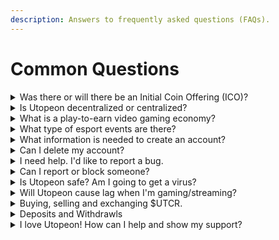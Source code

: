 ```yaml
---
description: Answers to frequently asked questions (FAQs).
---
```


# Common Questions

<details>

<summary>Was there or will there be an Initial Coin Offering (ICO)? </summary>

Many decentralized startups build excitement around their project and then sell their token (cryptocurrency) to raise funds like shares for a company. This process, however, is highly unregulated and there is a common stigma surrounding organizations that chose to raise money in this fashion, primarily because most ultimately are scams.

Utopeon Credits ($UTCR) did not and will never engage in an Initial Coin Offering. The token is earned, bought, sold, exchanged, and utilized on Utopeon.&#x20;

Read more about ICOs here: [https://www.investopedia.com/terms/i/initial-coin-offering-ico.asp](https://www.investopedia.com/terms/i/initial-coin-offering-ico.asp) and like everything on the internet, always proceed with caution!

</details>

<details>

<summary>Is Utopeon decentralized or centralized?</summary>

There are many key parts that make a decentralized application (dApp), such as data, authentication, and architecture.

Utopeon is partially decentralized, leaning more decentralized than centralized.&#x20;

Authentication is anonymous - minimal personal data is collected or stored. Web2 (email address or phone number) and Web3 (wallet) identifiers are accepted for new accounts. Privacy and security are top priorities.

Utopeon does not take advantage of fully decentralized architecture (yet) such as Decentralized Web Node (DWNs).&#x20;

Transactions are off-chain. For now, they are centralized and exclusively made on the platform until there is a withdrawal. Tokens are transferred on-chain from private and secure cold wallets powered by [Ledgers](../blockchain/ledgers.md). This gives us the opportunity to earn more from fees and monitor/maintain the platform, observing for abusive behavior.

Long-term Utopeon will explore greater adoption of decentralized blockchain technologies.

</details>

<details>

<summary>What is a play-to-earn video gaming economy?</summary>

A video game economy is an online social economy that exists on the internet, sometimes exclusive to a game. It is a virtual system of trade and commerce where players can buy, sell, and trade virtual goods, such as items, resources, and currency, using in-game currency or real money.&#x20;

The economy is often designed to mimic real-world economies, with supply and demand, market fluctuations, and inflation. For [play-to-earn](welcome/mission.md#\_2e) economies, gamers earn currency by simply playing, competing in events, selling items, or general participation. They can then use this currency to purchase items from other players or from in-game vendors.&#x20;

The value of the virtual currency is determined by supply and demand. For example, if the coins are in high demand, their price will increase. Conversely, if there is an oversupply and underutilization of the currency, its price will decrease.&#x20;

Utopeon is powered by [Uteopeon Credits ($UTCR)](usdutcr/) exclusively. Players can use real money to purchase credits to use later on events or items. This is known as microtransactions, and it is our most significant source of revenue. Utopeon monitors the economy closely and makes adjustments to ensure that the economy remains balanced and fair.&#x20;

Developers can build integrations to offer in-game purchases. They may introduce new items or adjust the price of existing items to maintain the health of the economy and themselves.

Video game economies are the future of [game finance (GameFi)](../blockchain/game-finance-gamefi.md) and esports. It adds a layer of complexity and depth to the gameplay. It can also be an interesting case study for economists, as it provides a unique example of a virtual economy that operates under different rules than the real world.

</details>

<details>

<summary>What type of esport events are there?</summary>

**Tournaments**

Similar to most tournaments, teams of players will compete to achieve the apex position as the sole winner of the prize. In most cases, teams will exchange credits to participate in a tournament and the prize will be very large and evenly distributed between the players of the winning team. Teams will work together to advance their way through a bracket, spanning several days, weeks, or months-long with intermittent breaks. Tournaments are almost always live-streamed, monitored, and tracked through our artificial intelligence.

**Competitions**

Organized competitions are a public, temporary group goal. They can vary in expiration, entry cost, and minimum “pot” reward. Anyone can join a competition. Entry costs are fair and automatically determined based on difficulty. Entries are transferred to a secure private escrow wallet. The more players that enter a competition, the higher the reward.

**Challenges**

A challenge is a private, temporary individual goal established between players and the platform. They can vary in expiration, entry cost, and fixed rewards.&#x20;

Examples:

* Eliminate 10 players using melee only within 24 hours. (Likelihood 1 of every 10)&#x20;
  * 20 tokens to enter, 40 tokens when completed (100% reward).
* Successfully win 10 games within 12 hours. (Likelihood 1 of every 100)
  * 10 tokens to enter, 50 tokens when completed (500% reward).



[Learn more about these automated esports events.](broken-reference)

</details>

<details>

<summary>What information is needed to create an account?</summary>

The minimum data required to create an account is a unique identifier, such as an email address, phone number, or wallet.&#x20;

We use [Magic](https://magic.link/) for the most secure web2-to-web3 authentication.

We use [Web3Modal](http://web3modal.io/) from [WalletConnect](https://walletconnect.com/) for wallet authentication.

Social authentication (via Google, Apple, Facebook, etc.) is coming soon!

</details>

<details>

<summary>Can I delete my account?</summary>

Unfortunately, no. We do not support account deletion. Once an account is created, it exists forever in our systems.&#x20;

The most we can do is disable your account. It will be hidden and no access or transactions will be permitted.

If you'd like your account disabled, please [contact us](contact-us.md).

</details>

<details>

<summary>I need help. I'd like to report a bug.</summary>

There are many ways to connect with our team or community for support.

If you need technical support, please [open a discussion on our GitHub](https://github.com/orgs/utopeon/discussions).

If you need general help, please [contact us](contact-us.md).

</details>

<details>

<summary>Can I report or block someone?</summary>

Absolutely!

</details>

<details>

<summary>Is Utopeon safe? Am I going to get a virus?</summary>



</details>

<details>

<summary>Will Utopeon cause lag when I'm gaming/streaming?</summary>



</details>

<details>

<summary>Buying, selling and exchanging $UTCR.</summary>



</details>

<details>

<summary>Deposits and Withdrawls</summary>



</details>

<details>

<summary>I love Utopeon! How can I help and show my support?</summary>



</details>

